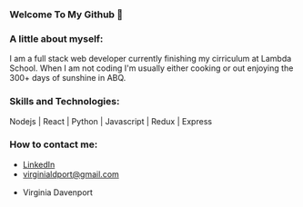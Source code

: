 ### Welcome To My Github 👋
### A little about myself:
I am a full stack web developer currently finishing my cirriculum at Lambda School. When I am not coding I'm usually either cooking or out enjoying the 300+ days of sunshine in ABQ.

### Skills and Technologies:
Nodejs
| React
| Python
| Javascript
| Redux
| Express

### How to contact me:

* [LinkedIn](https://www.linkedin.com/in/virginia-davenport/)
* virginialdport@gmail.com
- Virginia Davenport [<img src="https://github.com/favicon.ico" width="15"> ](https://github.com/honda0306)
